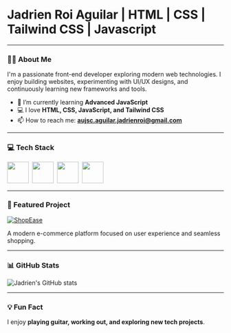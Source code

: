 # Jadrien Roi Aguilar | HTML | CSS | Tailwind CSS | Javascript

---

### 👨‍💻 About Me

I'm a passionate front-end developer exploring modern web technologies. I enjoy building websites, experimenting with UI/UX designs, and continuously learning new frameworks and tools.

- 🌱 I’m currently learning **Advanced JavaScript**
- 💻 I love **HTML, CSS, JavaScript, and Tailwind CSS**
- 📫 How to reach me: **aujsc.aguilar.jadrienroi@gmail.com**

---

### 💻 Tech Stack
<p align="left">
  <img src="https://skillicons.dev/icons?i=html" width="50" height="50"/>&nbsp;
  <img src="https://skillicons.dev/icons?i=css" width="50" height="50"/>&nbsp;
  <img src="https://skillicons.dev/icons?i=tailwind" width="50" height="50"/>&nbsp;
  <img src="https://skillicons.dev/icons?i=javascript" width="50" height="50"/>&nbsp;
</p>

---

### 🚀 Featured Project

[![ShopEase](https://img.shields.io/badge/ShopEase-Ecommerce-blue?style=for-the-badge&logo=shopify&logoColor=white)](https://shop-ease.wuaze.com)

A modern e-commerce platform focused on user experience and seamless shopping.

---

### 📊 GitHub Stats

![Jadrien's GitHub stats](https://github-readme-stats.vercel.app/api?username=jadrienoofy&show_icons=true&theme=radical)

---

### 💡 Fun Fact

I enjoy **playing guitar, working out, and exploring new tech projects**.
